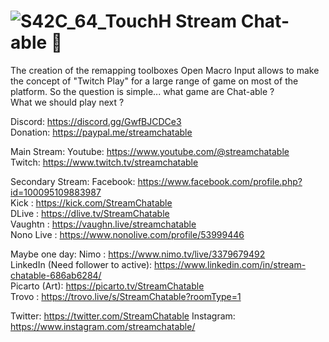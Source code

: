 
 
 # ![S42C_64_TouchH](https://github.com/StreamChatable/Streamchatable/assets/140426252/dd0aecbe-5068-427b-bda9-0e065ecdac47)  Stream Chat-able 👋



 
The creation of the remapping toolboxes Open Macro Input allows to make the concept of "Twitch Play" for a large range of game on most of the platform.
So the question is simple... what game are Chat-able ?  
What we should play next ?   

Discord: https://discord.gg/GwfBJCDCe3  
Donation: https://paypal.me/streamchatable

Main Stream:
Youtube: https://www.youtube.com/@streamchatable  
Twitch: https://www.twitch.tv/streamchatable  

Secondary Stream:
Facebook: https://www.facebook.com/profile.php?id=100095109883987    
Kick : https://kick.com/StreamChatable  
DLive : https://dlive.tv/StreamChatable  
Vaughtn : https://vaughn.live/streamchatable  
Nono Live : https://www.nonolive.com/profile/53999446  

Maybe one day:
Nimo : https://www.nimo.tv/live/3379679492  
LinkedIn (Need follower to active): https://www.linkedin.com/in/stream-chatable-686ab6284/  
Picarto (Art): https://picarto.tv/StreamChatable  
Trovo : https://trovo.live/s/StreamChatable?roomType=1  


Twitter: https://twitter.com/StreamChatable
Instagram: https://www.instagram.com/streamchatable/

